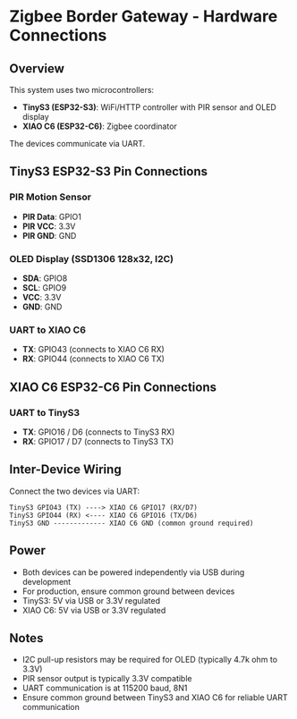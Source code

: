 # Zigbee Border Gateway - Hardware Connections

## Overview

This system uses two microcontrollers:
- **TinyS3 (ESP32-S3)**: WiFi/HTTP controller with PIR sensor and OLED display
- **XIAO C6 (ESP32-C6)**: Zigbee coordinator

The devices communicate via UART.

## TinyS3 ESP32-S3 Pin Connections

### PIR Motion Sensor
- **PIR Data**: GPIO1
- **PIR VCC**: 3.3V
- **PIR GND**: GND

### OLED Display (SSD1306 128x32, I2C)
- **SDA**: GPIO8
- **SCL**: GPIO9
- **VCC**: 3.3V
- **GND**: GND

### UART to XIAO C6
- **TX**: GPIO43 (connects to XIAO C6 RX)
- **RX**: GPIO44 (connects to XIAO C6 TX)

## XIAO C6 ESP32-C6 Pin Connections

### UART to TinyS3
- **TX**: GPIO16 / D6 (connects to TinyS3 RX)
- **RX**: GPIO17 / D7 (connects to TinyS3 TX)

## Inter-Device Wiring

Connect the two devices via UART:

```
TinyS3 GPIO43 (TX) ----> XIAO C6 GPIO17 (RX/D7)
TinyS3 GPIO44 (RX) <---- XIAO C6 GPIO16 (TX/D6)
TinyS3 GND ------------- XIAO C6 GND (common ground required)
```

## Power

- Both devices can be powered independently via USB during development
- For production, ensure common ground between devices
- TinyS3: 5V via USB or 3.3V regulated
- XIAO C6: 5V via USB or 3.3V regulated

## Notes

- I2C pull-up resistors may be required for OLED (typically 4.7k ohm to 3.3V)
- PIR sensor output is typically 3.3V compatible
- UART communication is at 115200 baud, 8N1
- Ensure common ground between TinyS3 and XIAO C6 for reliable UART communication

